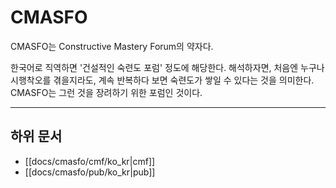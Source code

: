 
# CMASFO

CMASFO는 Constructive Mastery Forum의 약자다.

한국어로 직역하면 '건설적인 숙련도 포럼' 정도에 해당한다. 해석하자면, 처음엔 누구나 시행착오를 겪을지라도, 계속 반복하다 보면 숙련도가 쌓일 수 있다는 것을 의미한다. CMASFO는 그런 것을 장려하기 위한 포럼인 것이다.

---

## 하위 문서

* [[docs/cmasfo/cmf/ko_kr|cmf]]
* [[docs/cmasfo/pub/ko_kr|pub]]
